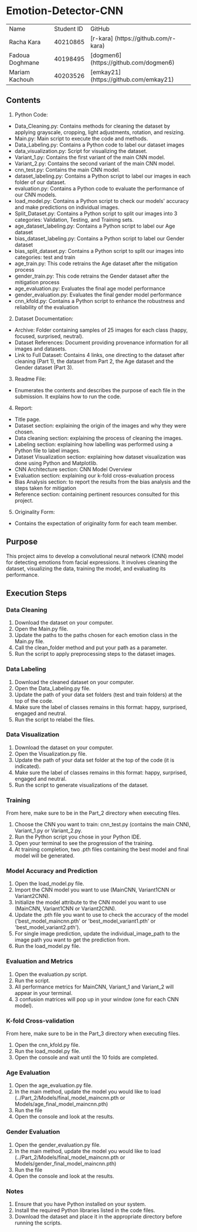 # Emotion-Detector-CNN

<table>
  <tr>
    <td>Name</td>
    <td>Student ID </td>
    <td>GitHub</td>
  </tr>  
  <tr>
    <td>Racha Kara</td>
    <td>40210865</td>
    <td>[r-kara] (https://github.com/r-kara)</td>
  </tr>
  <tr>
    <td>Fadoua Doghmane</td>
    <td>40198495</td>
    <td>[dogmen6] (https://github.com/dogmen6)</td>
  </tr>
  <tr>
    <td>Mariam Kachouh</td>
    <td>40203526</td>
    <td>[emkay21] (https://github.com/emkay21)</td>
  </tr>
</table>

## Contents

1. Python Code:

- Data_Cleaning.py: Contains methods for cleaning the dataset by applying grayscale, cropping, light adjustments, rotation, and resizing.
- Main.py: Main script to execute the code and methods.
- Data_Labeling.py: Contains a Python code to label our dataset images
- data_visualization.py: Script for visualizing the dataset.
- Variant_1.py: Contains the first variant of the main CNN model.
- Variant_2.py: Contains the second variant of the main CNN model.
- cnn_test.py: Contains the main CNN model.
- dataset_labeling.py: Contains a Python script to label our images in each folder of our dataset.
- evaluation.py: Contains a Python code to evaluate the performance of our CNN models.
- load_model.py: Contains a Python script to check our models' accuracy and make predictions on individual images.
- Split_Dataset.py: Contains a Python script to split our images into 3 categories: Validation, Testing, and Training sets.
- age_dataset_labeling.py: Contains a Python script to label our Age dataset
- bias_dataset_labeling.py: Contains a Python script to label our Gender dataset
- bias_split_dataset.py: Contains a Python script to split our images into categories: test and train
- age_train.py: This code retrains the Age dataset after the mitigation process
- gender_train.py: This code retrains the Gender dataset after the mitigation process
- age_evaluation.py: Evaluates the final age model performance
- gender_evaluation.py: Evaluates the final gender model performance
- cnn_kfold.py: Contains a Python script to enhance the robustness and reliability of the evaluation

2. Dataset Documentation:

- Archive: Folder containing samples of 25 images for each class (happy, focused, surprised, neutral).
- Dataset References: Document providing provenance information for all images and datasets.
- Link to Full Dataset: Contains 4 links, one directing to the dataset after cleaning (Part 1), the dataset from Part 2, the Age dataset and the Gender dataset (Part 3).

3. Readme File:

- Enumerates the contents and describes the purpose of each file in the submission. It explains how to run the code.

4. Report:

- Title page.
- Dataset section: explaining the origin of the images and why they were chosen.
- Data cleaning section: explaining the process of cleaning the images.
- Labeling section: explaining how labelling was performed using a Python file to label images.
- Dataset Visualization section: explaining how dataset visualization was done using Python and Matplotlib.
- CNN Architecture section: CNN Model Overview
- Evaluation section: explaining our k-fold cross-evaluation process
- Bias Analysis section: to report the results from the bias analysis and the steps taken for mitigation 
- Reference section: containing pertinent resources consulted for this project.

5. Originality Form:

- Contains the expectation of originality form for each team member.

## Purpose

This project aims to develop a convolutional neural network (CNN) model for detecting emotions from facial expressions. It involves cleaning the dataset, visualizing the data, training the model, and evaluating its performance.

## Execution Steps

### Data Cleaning
1. Download the dataset on your computer.
2. Open the Main.py file.
3. Update the paths to the paths chosen for each emotion class in the Main.py file.
4. Call the clean_folder method and put your path as a parameter.
5. Run the script to apply preprocessing steps to the dataset images.

### Data Labeling
1. Download the cleaned dataset on your computer.
2. Open the Data_Labeling.py file.
3. Update the path of your data set folders (test and train folders) at the top of the code.
4. Make sure the label of classes remains in this format: happy, surprised, engaged and neutral.
5. Run the script to relabel the files.

### Data Visualization
1. Download the dataset on your computer.
2. Open the Visualization.py file.
3. Update the path of your data set folder at the top of the code (it is indicated).
4. Make sure the label of classes remains in this format: happy, surprised, engaged and neutral.
5. Run the script to generate visualizations of the dataset.

### Training

From here, make sure to be in the Part_2 directory when executing files.

1. Choose the CNN you want to train: cnn_test.py (contains the main CNN), Variant_1.py or Variant_2.py.
2. Run the Python script you chose in your Python IDE.
3. Open your terminal to see the progression of the training.
4. At training completion, two .pth files containing the best model and final model will be generated.

### Model Accuracy and Prediction
1. Open the load_model.py file.
2. Import the CNN model you want to use (MainCNN, Variant1CNN or Variant2CNN).
3. Initialize the model attribute to the CNN model you want to use (MainCNN, Variant1CNN or Variant2CNN).
4. Update the .pth file you want to use to check the accuracy of the model ('best_model_maincnn.pth' or 'best_model_variant1.pth' or 'best_model_variant2.pth').
5. For single image prediction, update the individual_image_path to the image path you want to get the prediction from.
6. Run the load_model.py file.

### Evaluation and Metrics
1. Open the evaluation.py script.
2. Run the script.
3. All performance metrics for MainCNN, Variant_1 and Variant_2 will appear in your terminal.
4. 3 confusion matrices will pop up in your window (one for each CNN model).

### K-fold Cross-validation

From here, make sure to be in the Part_3 directory when executing files.

1. Open the cnn_kfold.py file.
2. Run the load_model.py file.
3. Open the console and wait until the 10 folds are completed.

### Age Evaluation
1. Open the age_evaluation.py file.
2. In the main method, update the model you would like to load (../Part_2/Models/final_model_maincnn.pth or Models/age_final_model_maincnn.pth)
3. Run the file
4. Open the console and look at the results.

### Gender Evaluation
1. Open the gender_evaluation.py file.
2. In the main method, update the model you would like to load (../Part_2/Models/final_model_maincnn.pth or Models/gender_final_model_maincnn.pth)
3. Run the file
4. Open the console and look at the results.

### Notes
1. Ensure that you have Python installed on your system.
2. Install the required Python libraries listed in the code files.
3. Download the dataset and place it in the appropriate directory before running the scripts.
